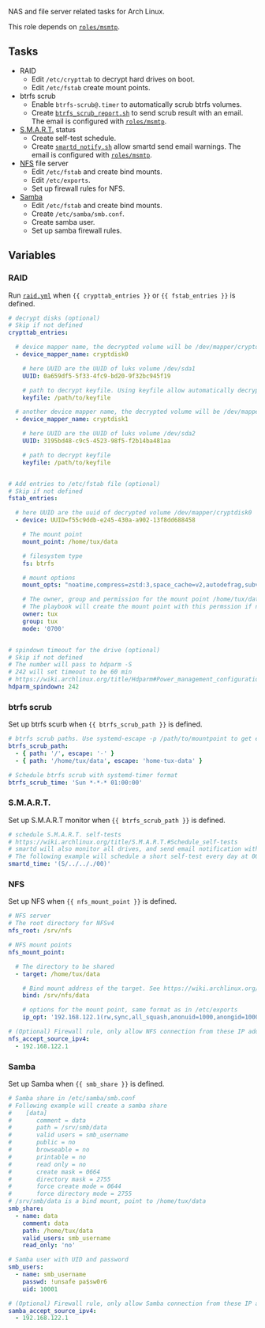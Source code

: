 NAS and file server related tasks for Arch Linux.

This role depends on [`roles/msmtp`](/roles/msmtp/).

## Tasks
- RAID
  - Edit `/etc/crypttab` to decrypt hard drives on boot.
  - Edit `/etc/fstab` create mount points.
- btrfs scrub
  - Enable `btrfs-scrub@.timer` to automatically scrub btrfs volumes.
  - Create [`btrfs_scrub_report.sh`](templates/btrfs_scrub_report.sh.j2) to send scrub result with an email.
    The email is configured with [`roles/msmtp`](/roles/msmtp/).
- [S.M.A.R.T.](https://wiki.archlinux.org/title/S.M.A.R.T.) status
  - Create self-test schedule.
  - Create [`smartd_notify.sh`](templates/smartd_notify.sh.j2) allow smartd send email warnings.
    The email is configured with [`roles/msmtp`](/roles/msmtp/).
- [NFS](https://wiki.archlinux.org/title/NFS) file server
  - Edit `/etc/fstab` and create bind mounts.
  - Edit `/etc/exports`.
  - Set up firewall rules for NFS.
- [Samba](https://wiki.archlinux.org/title/Samba)
  - Edit `/etc/fstab` and create bind mounts.
  - Create `/etc/samba/smb.conf`.
  - Create samba user.
  - Set up samba firewall rules.

## Variables
### RAID
Run [`raid.yml`](tasks/raid.yml) when `{{ crypttab_entries }}` or `{{ fstab_entries }}` is defined.
```yaml
# decrypt disks (optional)
# Skip if not defined
crypttab_entries:

  # device mapper name, the decrypted volume will be /dev/mapper/cryptdisk0
  - device_mapper_name: cryptdisk0

    # here UUID are the UUID of luks volume /dev/sda1
    UUID: 0a659df5-5f33-4fc9-bd20-9f32bc945f19

    # path to decrypt keyfile. Using keyfile allow automatically decrypt drive.
    keyfile: /path/to/keyfile

  # another device mapper name, the decrypted volume will be /dev/mapper/cryptdisk1
  - device_mapper_name: cryptdisk1

    # here UUID are the UUID of luks volume /dev/sda2
    UUID: 3195bd48-c9c5-4523-98f5-f2b14ba481aa

    # path to decrypt keyfile
    keyfile: /path/to/keyfile


# Add entries to /etc/fstab file (optional)
# Skip if not defined
fstab_entries:

  # here UUID are the uuid of decrypted volume /dev/mapper/cryptdisk0
  - device: UUID=f55c9ddb-e245-430a-a902-13f8dd688458

    # The mount point
    mount_point: /home/tux/data

    # filesystem type
    fs: btrfs

    # mount options
    mount_opts: "noatime,compress=zstd:3,space_cache=v2,autodefrag,subvol=@data,nodev,nosuid,noexec"

    # The owner, group and permission for the mount point /home/tux/data
    # The playbook will create the mount point with this permssion if not exist.
    owner: tux
    group: tux
    mode: '0700'


# spindown timeout for the drive (optional)
# Skip if not defined
# The number will pass to hdparm -S
# 242 will set timeout to be 60 min
# https://wiki.archlinux.org/title/Hdparm#Power_management_configuration
hdparm_spindown: 242
```

### btrfs scrub
Set up btrfs scurb when `{{ btrfs_scrub_path }}` is defined.
```yaml
# btrfs scrub paths. Use systemd-escape -p /path/to/mountpoint to get escape path
btrfs_scrub_path:
  - { path: '/', escape: '-' }
  - { path: '/home/tux/data', escape: 'home-tux-data' }

# Schedule btrfs scrub with systemd-timer format
btrfs_scrub_time: 'Sun *-*-* 01:00:00'
```

### S.M.A.R.T.
Set up S.M.A.R.T monitor when `{{ btrfs_scrub_path }}` is defined.
```yaml
# schedule S.M.A.R.T. self-tests
# https://wiki.archlinux.org/title/S.M.A.R.T.#Schedule_self-tests
# smartd will also monitor all drives, and send email notification with information specified in roles/msmtp
# The following example will schedule a short self-test every day at 00:00 to 01:00.
smartd_time: '(S/../.././00)'
```

### NFS
Set up NFS when `{{ nfs_mount_point }}` is defined.
```yaml
# NFS server
# The root directory for NFSv4
nfs_root: /srv/nfs

# NFS mount points
nfs_mount_point:

  # The directory to be shared
  - target: /home/tux/data

    # Bind mount address of the target. See https://wiki.archlinux.org/title/NFS#Server
    bind: /srv/nfs/data

    # options for the mount point, same format as in /etc/exports
    ip_opt: '192.168.122.1(rw,sync,all_squash,anonuid=1000,anongid=1000)' }

# (Optional) Firewall rule, only allow NFS connection from these IP address.
nfs_accept_source_ipv4:
  - 192.168.122.1
```

### Samba
Set up Samba when `{{ smb_share }}` is defined.
```yaml
# Samba share in /etc/samba/smb.conf
# Following example will create a samba share
#    [data]
#       comment = data
#       path = /srv/smb/data
#       valid users = smb_username
#       public = no
#       browseable = no
#       printable = no
#       read only = no
#       create mask = 0664
#       directory mask = 2755
#       force create mode = 0644
#       force directory mode = 2755
# /srv/smb/data is a bind mount, point to /home/tux/data
smb_share:
  - name: data
    comment: data
    path: /home/tux/data
    valid_users: smb_username
    read_only: 'no'

# Samba user with UID and password
smb_users:
  - name: smb_username
    passwd: !unsafe pa$sw0r6
    uid: 10001

# (Optional) Firewall rule, only allow Samba connection from these IP address.
samba_accept_source_ipv4:
  - 192.168.122.1
```

